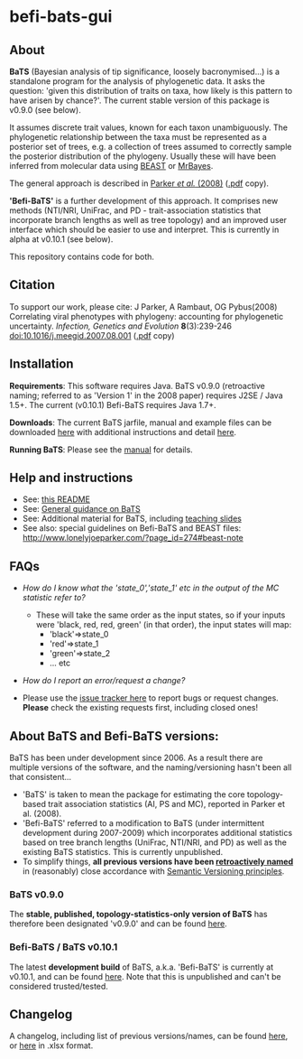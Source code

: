 # befi-bats-gui

## About ##
**BaTS** (Bayesian analysis of tip significance, loosely bacronymised...) is a standalone program for the analysis of phylogenetic data. It asks the question: 'given this distribution of traits on taxa, how likely is this pattern to have arisen by chance?'. The current stable version of this package is v0.9.0 (see below).

It assumes discrete trait values, known for each taxon unambiguously. The phylogenetic relationship between the taxa must be represented as a posterior set of trees, e.g. a collection of trees assumed to correctly sample the posterior distribution of the phylogeny. Usually these will have been inferred from molecular data using [BEAST](https://www.beast2.org/) or [MrBayes](http://mrbayes.sourceforge.net/). 

The general approach is described in [Parker *et al.* (2008)](http://doi.org/10.1016/j.meegid.2007.08.001) ([.pdf](http://evolve.zoo.ox.ac.uk/Evolve/Oliver_Pybus_files/CorrelatingViralPhenotypes.pdf) copy).

**'Befi-BaTS'** is a further development of this approach. It comprises new methods (NTI/NRI, UniFrac, and PD - trait-association statistics that incorporate branch lengths as well as tree topology) and an improved user interface which should be easier to use and interpret. This is currently in alpha at v0.10.1 (see below).

This repository contains code for both.

## Citation ##
To support our work, please cite: 
J Parker, A Rambaut, OG Pybus(2008) Correlating viral phenotypes with phylogeny: accounting for phylogenetic uncertainty. *Infection, Genetics and Evolution* **8**(3):239-246 [doi:10.1016/j.meegid.2007.08.001](http://doi.org/10.1016/j.meegid.2007.08.001) ([.pdf](http://evolve.zoo.ox.ac.uk/Evolve/Oliver_Pybus_files/CorrelatingViralPhenotypes.pdf) copy)

## Installation ##
**Requirements**: This software requires Java. BaTS v0.9.0 (retroactive naming; referred to as 'Version 1' in the 2008 paper) requires J2SE / Java 1.5+. The current (v0.10.1) Befi-BaTS requires Java 1.7+.

**Downloads**: The current BaTS jarfile, manual and example files can be downloaded [here](https://github.com/lonelyjoeparker/befi-bats-gui/releases/tag/0.9) with additional instructions and detail [here](https://github.com/lonelyjoeparker/befi-bats-gui/blob/master/BaTS_beta_build2/README.md).

**Running BaTS**: Please see the [manual](https://github.com/lonelyjoeparker/befi-bats-gui/tree/master/BaTS_beta_build2) for details.

## Help and instructions ##
- See: [this README](https://github.com/lonelyjoeparker/befi-bats-gui/tree/master/BaTS_beta_build2/README.md)
- See: [General guidance on BaTS](http://www.lonelyjoeparker.com/?p=354)
- See: Additional material for BaTS, including [teaching slides](http://evolve.zoo.ox.ac.uk/Evolve/BaTS.html)
- See also: special guidelines on Befi-BaTS and BEAST files: http://www.lonelyjoeparker.com/?page_id=274#beast-note

## FAQs ##

* *How do I know what the 'state_0','state_1' etc in the output of the MC statistic refer to?*
  - These will take the same order as the input states, so if your inputs were 'black, red, red, green' (in that order), the input states will map:
    - 'black'=>state_0
    - 'red'=>state_1
    - 'green'=>state_2
    - ... etc
  
* *How do I report an error/request a change?*
 - Please use the [issue tracker here](https://github.com/lonelyjoeparker/befi-bats-gui/issues) to report bugs or request changes. **Please** check the existing requests first, including closed ones!
 
 ## About BaTS and Befi-BaTS versions:

BaTS has been under development since 2006. As a result there are multiple versions of the software, and the naming/versioning hasn't been all that consistent...

- 'BaTS' is taken to mean the package for estimating the core topology-based trait association statistics (AI, PS and MC), reported in Parker et al. (2008).
- 'Befi-BaTS' referred to a modification to BaTS (under intermittent development during 2007-2009) which incorporates additional statistics based on tree branch lengths (UniFrac, NTI/NRI, and PD) as well as the existing BaTS statistics. This is currently unpublished. 
- To simplify things, **all previous versions have been [retroactively named](https://github.com/lonelyjoeparker/befi-bats-gui/tree/master/binaries/versions.md)** in (reasonably) close accordance with [Semantic Versioning principles](http://semver.org/). 

### BaTS v0.9.0
The **stable, published, topology-statistics-only version of BaTS** has therefore been designated 'v0.9.0' and can be found [here](https://github.com/lonelyjoeparker/befi-bats-gui/tree/master/binaries/BaTS-current).

### Befi-BaTS / BaTS v0.10.1
The latest **development build** of BaTS, a.k.a. 'Befi-BaTS' is currently at v0.10.1, and can be found [here](https://github.com/lonelyjoeparker/befi-bats-gui/tree/master/binaries/Befi-BaTS-development). Note that this is unpublished and can't be considered trusted/tested.

## Changelog
A changelog, including list of previous versions/names, can be found [here](https://github.com/lonelyjoeparker/befi-bats-gui/tree/master/binaries/versions.md), or [here](https://github.com/lonelyjoeparker/befi-bats-gui/tree/master/binaries/versions.xlsx) in .xlsx format.

